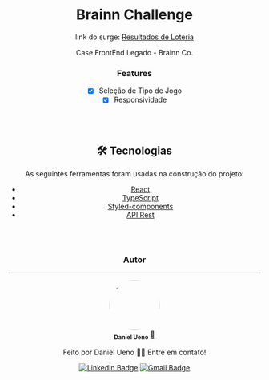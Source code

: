 <div Align='center'>

# Brainn Challenge

  <p Align="center">link do surge:   <a href="https://taq-daniel-rickandmorty.surge.sh/">Resultados de Loteria</a></p>
  <p Align="center">Case FrontEnd Legado - Brainn Co.</p>

### Features

- [x] Seleção de Tipo de Jogo
- [x] Responsividade

</br>
</br>

## 🛠 Tecnologias

As seguintes ferramentas foram usadas na construção do projeto:

- [React](https://pt-br.reactjs.org/)
- [TypeScript](https://www.typescriptlang.org/docs/handbook/2/basic-types.html)
- [Styled-components](https://styled-components.com/)
- [API Rest](https://brainn-api-loterias.herokuapp.com/)

</br>
</br>

### Autor

---

<a href="https://www.linkedin.com/in/daniel-ueno/">
 <img style="border-radius: 50%;" src="https://avatars.githubusercontent.com/u/81266120?v=4" width="100px;" alt=""/>
 <br />
 <sub><b>Daniel Ueno</b></sub></a> <a href="https://www.linkedin.com/in/daniel-ueno-58a8631b4/" title="Rocketseat">🚀</a>

Feito por Daniel Ueno 👋🏽 Entre em contato!

[![Linkedin Badge](https://img.shields.io/badge/-Daniel-blue?style=flat-square&logo=Linkedin&logoColor=white&link=https://www.linkedin.com/in/daniel-ueno/)](https://www.linkedin.com/in/daniel-ueno/)
[![Gmail Badge](https://img.shields.io/badge/-ueno2005@gmail.com-c14438?style=flat-square&logo=Gmail&logoColor=white&link=mailto:ueno2005@gmail.com)](mailto:ueno2005@gmail.com)
